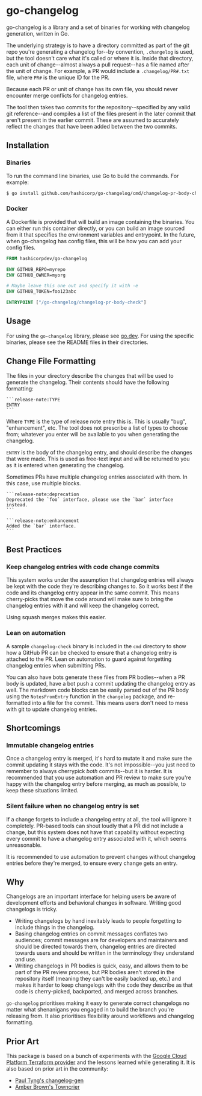 # go-changelog

go-changelog is a library and a set of binaries for working with changelog
generation, written in Go.

The underlying strategy is to have a directory committed as part of the git
repo you're generating a changelog for--by convention, `.changelog` is used,
but the tool doesn't care what it's called or where it is. Inside that
directory, each unit of change--almost always a pull request--has a file named
after the unit of change. For example, a PR would include a `.changelog/PR#.txt`
file, where `PR#` is the unique ID for the PR.

Because each PR or unit of change has its own file, you should never encounter
merge conflicts for changelog entries.

The tool then takes two commits for the repository--specified by any valid git
reference--and compiles a list of the files present in the later commit that
aren't present in the earlier commit. These are assumed to accurately reflect
the changes that have been added between the two commits.

## Installation

### Binaries

To run the command line binaries, use Go to build the commands. For example:

```sh
$ go install github.com/hashicorp/go-changelog/cmd/changelog-pr-body-check@latest
```

### Docker

A Dockerfile is provided that will build an image containing the binaries. You
can either run this container directly, or you can build an image sourced from
it that specifies the environment variables and entrypoint. In the future, when
go-changelog has config files, this will be how you can add your config files.

```Dockerfile
FROM hashicorpdev/go-changelog

ENV GITHUB_REPO=myrepo
ENV GITHUB_OWNER=myorg

# Maybe leave this one out and specify it with -e
ENV GITHUB_TOKEN=foo123abc

ENTRYPOINT ["/go-changelog/changelog-pr-body-check"]
```

## Usage

For using the `go-changelog` library, please see [go.dev](https://pkg.go.dev/github.com/hashicorp/go-changelog).
For using the specific binaries, please see the README files in their
directories.

## Change File Formatting

The files in your directory describe the changes that will be used to generate
the changelog. Their contents should have the following formatting:

~~~
```release-note:TYPE
ENTRY
```
~~~

Where `TYPE` is the type of release note entry this is. This is usually "bug",
"enhancement", etc. The tool does not prescribe a list of types to choose from;
whatever you enter will be available to you when generating the changelog.

`ENTRY` is the body of the changelog entry, and should describe the changes
that were made. This is used as free-text input and will be returned to you as
it is entered when generating the changelog.

Sometimes PRs have multiple changelog entries associated with them. In this
case, use multiple blocks.

~~~
```release-note:deprecation
Deprecated the `foo` interface, please use the `bar` interface instead.
```

```release-note:enhancement
Added the `bar` interface.
```
~~~

## Best Practices

### Keep changelog entries with code change commits

This system works under the assumption that changelog entries will always be
kept with the code they're describing changes to. So it works best if the code
and its changelog entry appear in the same commit. This means cherry-picks that
move the code around will make sure to bring the changelog entries with it and
will keep the changelog correct.

Using squash merges makes this easier.

### Lean on automation

A sample `changelog-check` binary is included in the `cmd` directory to show
how a GitHub PR can be checked to ensure that a changelog entry is attached to
the PR. Lean on automation to guard against forgetting changelog entries when
submitting PRs.

You can also have bots generate these files from PR bodies--when a PR body is
updated, have a bot push a commit updating the changelog entry as well. The
markdown code blocks can be easily parsed out of the PR body using the
`NotesFromEntry` function in the `changelog` package, and re-formatted into a
file for the commit. This means users don't need to mess with git to update
changelog entries.

## Shortcomings

### Immutable changelog entries

Once a changelog entry is merged, it's hard to mutate it and make sure the
commit updating it stays with the code. It's not impossible--you just need
to remember to always cherrypick _both_ commits--but it is harder. It is
recommended that you use automation and PR review to make sure you're happy
with the changelog entry before merging, as much as possible, to keep these
situations limited.

### Silent failure when no changelog entry is set

If a change forgets to include a changelog entry at all, the tool will ignore
it completely. PR-based tools can shout loudly that a PR did not include a
change, but this system does not have that capability without expecting every
commit to have a changelog entry associated with it, which seems unreasonable.

It is recommended to use automation to prevent changes without changelog
entries before they're merged, to ensure every change gets an entry.

## Why

Changelogs are an important interface for helping users be aware of development
efforts and behavioral changes in software. Writing good changelogs is tricky.

* Writing changelogs by hand inevitably leads to people forgetting to include
  things in the changelog.
* Basing changelog entries on commit messages conflates two audiences; commit
  messages are for developers and maintainers and should be directed towards
  them, changelog entries are directed towards users and should be written in
  the terminology they understand and use.
* Writing changelogs in PR bodies is quick, easy, and allows them to be part
  of the PR review process, but PR bodies aren't stored in the repository
  itself (meaning they can't be easily backed up, etc.) and makes it harder
  to keep changelogs with the code they describe as that code is cherry-picked,
  backported, and merged across branches.

`go-changelog` prioritises making it easy to generate correct changelogs no
matter what shenanigans you engaged in to build the branch you're releasing
from. It also prioritises flexibility around workflows and changelog
formatting.

## Prior Art

This package is based on a bunch of experiments with the [Google Cloud Platform
Terraform provider](https://github.com/terraform-providers/terraform-provider-google)
and the lessons learned while generating it. It is also based on prior art in
the community:

* [Paul Tyng's changelog-gen](https://github.com/paultyng/changelog-gen)
* [Amber Brown's Towncrier](https://github.com/hawkowl/towncrier)
